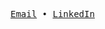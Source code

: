 <pre>
<a href="mailto:r08922139@ntu.edu.tw">Email</a> • <a href="https://www.linkedin.com/in/stvhuangme/" target="_blank">LinkedIn</a><!-- • <a href="https://www.csie.ntu.edu.tw/~r08922139/cv.pdf" target="_blank">CV</a>-->
</pre>
